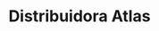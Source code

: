 ---
title: "Distribuidora Atlas"
url: /sangolqui/distribuidora-atlas-avenida-abdon-calderon/
shop: Allgemein
---